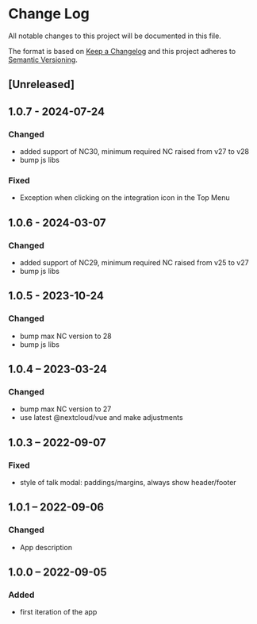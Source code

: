 # Change Log
All notable changes to this project will be documented in this file.

The format is based on [Keep a Changelog](http://keepachangelog.com/)
and this project adheres to [Semantic Versioning](http://semver.org/).

## [Unreleased]

## 1.0.7 - 2024-07-24
### Changed
- added support of NC30, minimum required NC raised from v27 to v28
- bump js libs

### Fixed
- Exception when clicking on the integration icon in the Top Menu

## 1.0.6 - 2024-03-07
### Changed
- added support of NC29, minimum required NC raised from v25 to v27
- bump js libs

## 1.0.5 - 2023-10-24
### Changed
- bump max NC version to 28
- bump js libs

## 1.0.4 – 2023-03-24
### Changed
- bump max NC version to 27
- use latest @nextcloud/vue and make adjustments

## 1.0.3 – 2022-09-07
### Fixed
- style of talk modal: paddings/margins, always show header/footer

## 1.0.1 – 2022-09-06
### Changed
- App description

## 1.0.0 – 2022-09-05
### Added
- first iteration of the app
